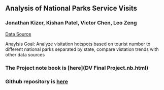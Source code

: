 ## Analysis of National Parks Service Visits
### Jonathan Kizer, Kishan Patel, Victor Chen, Leo Zeng

[Data Source](https://data.world/inform8n/us-national-parks-visitation-1904-2016-with-boundaries)

Anaylsis Goal: Analyze visitation hotspots based on tourist number to different national parks separated by state, compare vistation trends with other data sources

### The Project note book is [here](DV Final Project.nb.html)
### Github repository is [here](https://github.com/CannataUTDV/s17dvfinalproject-kizer-patel-zeng-chen)
